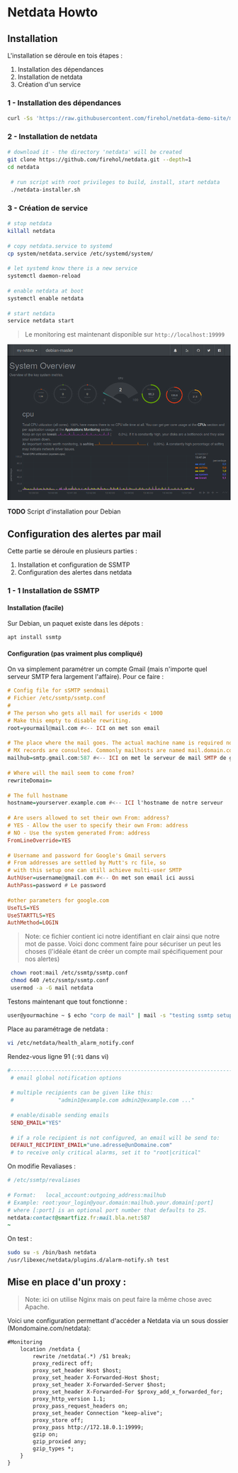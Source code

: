 # Netdata Howto

## Installation


L'installation se déroule en tois étapes :

1. Installation des dépendances 
2. Installation de netdata
3. Création d'un service 

### 1 - Installation des dépendances 

```bash
curl -Ss 'https://raw.githubusercontent.com/firehol/netdata-demo-site/master/install-required-packages.sh' >/tmp/kickstart.sh && bash /tmp/kickstart.sh -i netdata-all
```
### 2 - Installation de netdata

```bash
# download it - the directory 'netdata' will be created
git clone https://github.com/firehol/netdata.git --depth=1
cd netdata

 # run script with root privileges to build, install, start netdata
 ./netdata-installer.sh
```
### 3 - Création de service

```bash
# stop netdata
killall netdata

# copy netdata.service to systemd
cp system/netdata.service /etc/systemd/system/

# let systemd know there is a new service
systemctl daemon-reload

# enable netdata at boot
systemctl enable netdata

# start netdata
service netdata start
```

> Le monitoring est maintenant disponible sur ```http://localhost:19999```


![netdata.png](../img/netdata.png)


**TODO** Script d'installation pour Debian

## Configuration des alertes par mail

Cette partie se déroule en plusieurs parties :

1. Installation et configuration de SSMTP
2. Configuration des alertes dans netdata

### 1 - 1 Installation de SSMTP
#### Installation (facile)
Sur Debian, un paquet existe dans les dépots :
```bash
apt install ssmtp
```
#### Configuration (pas vraiment plus compliqué)
On va simplement paramétrer un compte Gmail (mais n'importe quel serveur SMTP fera largement l'affaire).
Pour ce faire : 

```haskell
# Config file for sSMTP sendmail
# Fichier /etc/ssmtp/ssmtp.conf
#
# The person who gets all mail for userids < 1000
# Make this empty to disable rewriting.
root=yourmail@mail.com #<-- ICI on met son email 

# The place where the mail goes. The actual machine name is required no 
# MX records are consulted. Commonly mailhosts are named mail.domain.com
mailhub=smtp.gmail.com:587 #<-- ICI on met le serveur de mail SMTP de google .*[AVEC LE PORT]*.

# Where will the mail seem to come from?
rewriteDomain=

# The full hostname
hostname=yourserver.example.com #<-- ICI l'hostname de notre serveur

# Are users allowed to set their own From: address?
# YES - Allow the user to specify their own From: address
# NO - Use the system generated From: address
FromLineOverride=YES

# Username and password for Google's Gmail servers
# From addresses are settled by Mutt's rc file, so 
# with this setup one can still achieve multi-user SMTP
AuthUser=username@gmail.com #<-- On met son email ici aussi
AuthPass=password # Le password 

#other parameters for google.com 
UseTLS=YES
UseSTARTTLS=YES
AuthMethod=LOGIN

```
> Note: ce fichier contient ici notre identifiant en clair ainsi que notre mot de passe.
> Voici donc comment faire pour sécuriser un peut les choses (l'idéale étant de créer un compte mail spécifiquement pour nos alertes)

```bash
 chown root:mail /etc/ssmtp/ssmtp.conf
 chmod 640 /etc/ssmtp/ssmtp.conf
 usermod -a -G mail netdata
```
Testons maintenant que tout fonctionne :

```bash
user@yourmachine ~ $ echo "corp de mail" | mail -s "testing ssmtp setup" une.adresse@unDomaine.com
```
Place au paramétrage de netdata :

```bash 
vi /etc/netdata/health_alarm_notify.conf
```
Rendez-vous ligne 91 (```:91``` dans vi)
```ruby
#------------------------------------------------------------------------------
 # email global notification options
 
 # multiple recipients can be given like this:
 #              "admin1@example.com admin2@example.com ..."
 
 # enable/disable sending emails
 SEND_EMAIL="YES"
  
 # if a role recipient is not configured, an email will be send to:
 DEFAULT_RECIPIENT_EMAIL="une.adresse@unDomaine.com"
 # to receive only critical alarms, set it to "root|critical"

```
On modifie Revaliases :

```ruby
# /etc/ssmtp/revaliases

# Format:   local_account:outgoing_address:mailhub
# Example: root:your_login@your.domain:mailhub.your.domain[:port]
# where [:port] is an optional port number that defaults to 25.
netdata:contact@smartfizz.fr:mail.bla.net:587
~                                                 
```

On test : 

```bash
sudo su -s /bin/bash netdata
/usr/libexec/netdata/plugins.d/alarm-notify.sh test
```


## Mise en place d'un proxy :

> Note: ici on utilise Nginx mais on peut faire la même chose avec Apache.

Voici une configuration permettant d'accéder a Netdata via un sous dossier (Mondomaine.com/netdata):

```nginx
#Monitoring
	location /netdata {
		rewrite /netdata(.*) /$1 break;
		proxy_redirect off;
		proxy_set_header Host $host;
		proxy_set_header X-Forwarded-Host $host;
		proxy_set_header X-Forwarded-Server $host;
		proxy_set_header X-Forwarded-For $proxy_add_x_forwarded_for;
		proxy_http_version 1.1;
		proxy_pass_request_headers on;
		proxy_set_header Connection "keep-alive";
		proxy_store off;
		proxy_pass http://172.18.0.1:19999;
		gzip on;
		gzip_proxied any;
		gzip_types *;
	}
}

```
